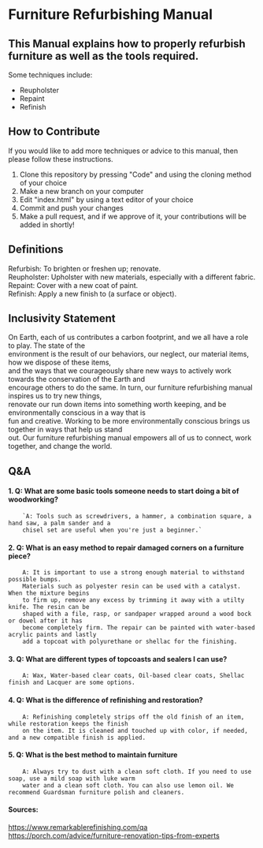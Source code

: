 # Furniture Refurbishing Manual

## This Manual explains how to properly refurbish furniture as well as the tools required. ##
Some techniques include: 
  * Reupholster
  * Repaint
  * Refinish

## How to Contribute ##
If you would like to add more techniques or advice to this manual, then please follow these instructions.
1. Clone this repository by pressing "Code" and using the cloning method of your choice
2. Make a new branch on your computer
3. Edit "index.html" by using a text editor of your choice
4. Commit and push your changes
5. Make a pull request, and if we approve of it, your contributions will be added in shortly!

## Definitions ##
Refurbish: To brighten or freshen up; renovate.  
Reupholster: Upholster with new materials, especially with a different fabric.  
Repaint: Cover with a new coat of paint.  
Refinish: Apply a new finish to (a surface or object).  

## Inclusivity Statement ##
On Earth, each of us contributes a carbon footprint, and we all have a role to play. The state of the  
environment is the result of our behaviors, our neglect, our material items, how we dispose of these items,  
and the ways that we courageously share new ways to actively work towards the conservation of the Earth and  
encourage others to do the same. In turn, our furniture refurbishing manual inspires us to try new things,  
renovate our run down items into something worth keeping, and be environmentally conscious in a way that is  
fun and creative. Working to be more environmentally conscious brings us together in ways that help us stand  
out. Our furniture refurbishing manual empowers all of us to connect, work together, and change the world.

## Q&A ##

#### 1. Q: What are some basic tools someone needs to start doing a bit of woodworking? ####

        `A: Tools such as screwdrivers, a hammer, a combination square, a hand saw, a palm sander and a  
        chisel set are useful when you're just a beginner.`

#### 2. Q: What is an easy method to repair damaged corners on a furniture piece? ####
  
        A: It is important to use a strong enough material to withstand possible bumps.  
        Materials such as polyester resin can be used with a catalyst. When the mixture begins   
        to firm up, remove any excess by trimming it away with a utilty knife. The resin can be 
        shaped with a file, rasp, or sandpaper wrapped around a wood bock or dowel after it has 
        become completely firm. The repair can be painted with water-based acrylic paints and lastly  
        add a topcoat with polyurethane or shellac for the finishing. 
   
#### 3. Q: What are different types of topcoasts and sealers I can use? ####
  
        A: Wax, Water-based clear coats, Oil-based clear coats, Shellac finish and Lacquer are some options.
   
#### 4. Q: What is the difference of refinishing and restoration? ####
       
        A: Refinishing completely strips off the old finish of an item, while restoration keeps the finish  
        on the item. It is cleaned and touched up with color, if needed, and a new compatible finish is applied.

#### 5. Q: What is the best method to maintain furniture ####
     
        A: Always try to dust with a clean soft cloth. If you need to use soap, use a mild soap with luke warm  
        water and a clean soft cloth. You can also use lemon oil. We recommend Guardsman furniture polish and cleaners.
        
        
#### Sources: ####
https://www.remarkablerefinishing.com/qa  
https://porch.com/advice/furniture-renovation-tips-from-experts
